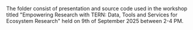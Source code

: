 The folder consist of presentation and source code used in the workshop titled "Empowering Research with TERN: Data, Tools and Services for Ecosystem Research" held on 9th of September 2025 between 2-4 PM.
